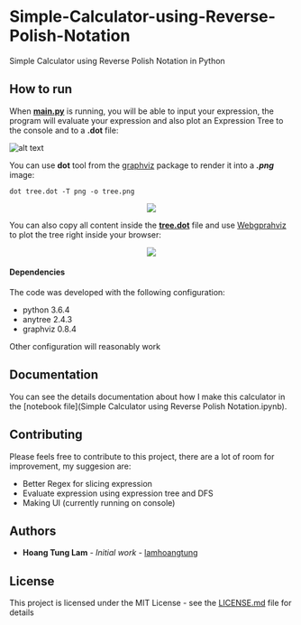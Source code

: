 # Simple-Calculator-using-Reverse-Polish-Notation
Simple Calculator using Reverse Polish Notation in Python

## How to run

When **[main.py](main.py)** is running, you will be able to input your expression, the program will evaluate your expression and also plot an Expression Tree to the console and to a **.dot** file:

![alt text](https://sv1.uphinhnhanh.com/images/2018/08/10/ScreenShot2018-08-10at10.11.52.png)

You can use **dot** tool from the [graphviz](http://www.graphviz.org/) package to render it into a ***.png*** image:
```
dot tree.dot -T png -o tree.png
```
<p align="center">
  <img src="https://s2.upanh.pro/2018/08/09/tree.png">
</p>

You can also copy all content inside the [**tree.dot**](tree.dot) file and use [Webgprahviz](http://www.webgraphviz.com/) to plot the tree right inside your browser:

<p align="center">
  <img src="https://media.giphy.com/media/2fsdaNR299EuyYtVJ7/giphy.gif">
</p>

#### Dependencies
The code was developed with the following configuration:
* python 3.6.4
* anytree 2.4.3
* graphviz 0.8.4

Other configuration will reasonably work

## Documentation
You can see the details documentation about how I make this calculator in the [notebook file](Simple Calculator using Reverse Polish Notation.ipynb).

## Contributing

Please feels free to contribute to this project, there are a lot of room for improvement, my suggesion are:
* Better Regex for slicing expression
* Evaluate expression using expression tree and DFS
* Making UI (currently running on console)

## Authors

* **Hoang Tung Lam** - *Initial work* - [lamhoangtung](https://github.com/lamhoangtung)

## License

This project is licensed under the MIT License - see the [LICENSE.md](LICENSE.md) file for details
